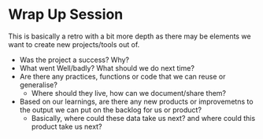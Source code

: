 # Wrap Up Session

This is basically a retro with a bit more depth as there may be elements we want 
to create new projects/tools out of. 

* Was the project a success? Why?
* What went Well/badly? What should we do next time?
* Are there any practices, functions or code that we can reuse or generalise?
    * Where should they live, how can we document/share them?
* Based on our learnings, are there any new products or improvemetns to the output we can put on the backlog for us or product? 
    * Basically, where could these data take us next? and where could this product take us next? 